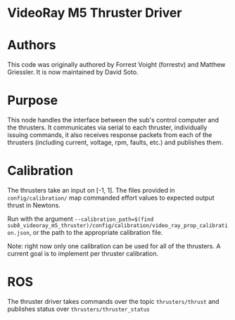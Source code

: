 VideoRay M5 Thruster Driver
===========================

# Authors

This code was originally authored by Forrest Voight (forrestv) and Matthew Griessler.
It is now maintained by David Soto.

# Purpose

This node handles the interface between the sub's control computer and the thrusters. It communicates via serial to each thruster, individually issuing commands, it also receives response packets from each of the thrusters (including current, voltage, rpm, faults, etc.) and publishes them.

# Calibration
The thrusters take an input on [-1, 1]. The files provided  in `config/calibration/` map commanded effort values to expected output thrust in Newtons.

Run with the argument `--calibration_path=$(find sub8_videoray_m5_thruster)/config/calibration/video_ray_prop_calibration.json`, or the path to the appropriate calibration file.

Note: right now only one calibration can be used for all of the thrusters. A current goal is to implement per thruster calibration.

# ROS
The thruster driver takes commands over the topic `thrusters/thrust` and publishes status over `thrusters/thruster_status`
